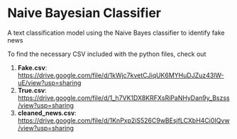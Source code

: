 # Naive Bayesian Classifier
A text classification model using the Naive Bayes classifier to identify fake news

To find the necessary CSV included with the python files, check out
1. **Fake.csv**: https://drive.google.com/file/d/1kWjc7kvetCJiqUK6MYHuDJZuz43lW-uE/view?usp=sharing
2. **True.csv**: https://drive.google.com/file/d/1_h7VK1DX8KRFXsRiPaNHyDan9y_Bszss/view?usp=sharing
3. **cleaned_news.csv**: https://drive.google.com/file/d/1KnPxp2iS526C9wBEsjfLCXbH4Ci0IQvw/view?usp=sharing
